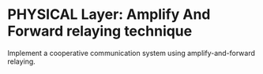 # PHYSICAL Layer: Amplify And Forward relaying technique
Implement a cooperative communication system using amplify-and-forward relaying.

